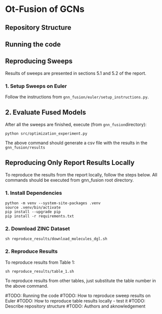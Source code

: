 # Ot-Fusion of GCNs

## Repository Structure

## Running the code

## Reproducing Sweeps

Results of sweeps are presented in sections 5.1 and 5.2 of the report.

### 1. Setup Sweeps on Euler
Follow the instructions from ```gnn_fusion/euler/setup_instructions.py```.

## 2. Evaluate Fused Models
After all the sweeps are finished, execute (from ```gnn_fusion```directory):

```
python src/optimization_experiment.py
```

The above command should generate a csv file with the results in the ```gnn_fusion/results```

## Reproducing Only Report Results Locally

To reproduce the results from the report locally, follow the steps below. All commands should be executed from
gnn_fusion root directory.

### 1. Install Dependencies

```shell
python -m venv --system-site-packages .venv
source .venv/bin/activate
pip install --upgrade pip
pip install -r requirements.txt
```

### 2. Download ZINC Dataset

```shell
sh reproduce_results/download_molecules_dgl.sh
```

### 2. Reproduce Results

To reproduce results from Table 1:

```shell
sh reproduce_results/table_1.sh
```

To reproduce results from other tables, just substitute the table number in the above command.

#TODO: Running the code
#TODO: How to reproduce sweep results on Euler
#TODO: How to reproduce table results locally - test it
#TODO: Describe repository structure
#TODO: Authors and aknowledgement


